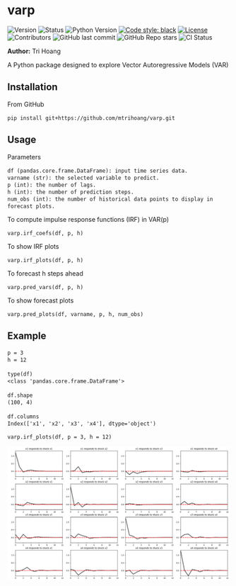 # varp

![Version](https://img.shields.io/badge/version-0.1.0-blue)
![Status](https://img.shields.io/badge/status-work--in--progress-yellow)
![Python Version](https://img.shields.io/badge/python-3.12.4-blue)
[![Code style: black](https://img.shields.io/badge/code%20style-black-000000.svg)](https://github.com/psf/black)
[![License](https://img.shields.io/badge/license-MIT-blue)](LICENSE)
![Contributors](https://img.shields.io/github/contributors/mtrihoang/varp)
![GitHub last commit](https://img.shields.io/github/last-commit/mtrihoang/varp)
![GitHub Repo stars](https://img.shields.io/github/stars/mtrihoang/varp)
![CI Status](https://github.com/mtrihoang/varp/actions/workflows/tests.yml/badge.svg)

**Author:** Tri Hoang

A Python package designed to explore Vector Autoregressive Models (VAR)

## Installation

From GitHub
```
pip install git+https://github.com/mtrihoang/varp.git
```

## Usage
Parameters

    df (pandas.core.frame.DataFrame): input time series data.
    varname (str): the selected variable to predict.
    p (int): the number of lags.
    h (int): the number of prediction steps.
    num_obs (int): the number of historical data points to display in forecast plots.

To compute impulse response functions (IRF) in VAR(p)
```
varp.irf_coefs(df, p, h)
```
To show IRF plots
```
varp.irf_plots(df, p, h)
```
To forecast h steps ahead
```
varp.pred_vars(df, p, h)
```
To show forecast plots
```
varp.pred_plots(df, varname, p, h, num_obs)
```

## Example
```
p = 3
h = 12

type(df)
<class 'pandas.core.frame.DataFrame'>

df.shape
(100, 4)

df.columns
Index(['x1', 'x2', 'x3', 'x4'], dtype='object')
```

```
varp.irf_plots(df, p = 3, h = 12)
```

![alt text](irf_fig.png)